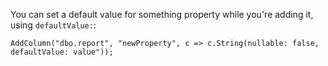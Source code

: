 You can set a default value for something property while you're adding it, using ```defaultValue:```:

```
AddColumn("dbo.report", "newProperty", c => c.String(nullable: false, defaultValue: value"));
```